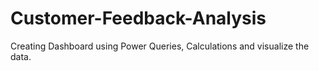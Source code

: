 # Customer-Feedback-Analysis
Creating Dashboard using Power Queries, Calculations and visualize the data.
